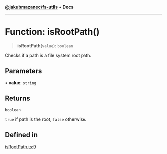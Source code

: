 [**@jakubmazanec/fs-utils**](../README.md) • **Docs**

---

# Function: isRootPath()

> **isRootPath**(`value`): `boolean`

Checks if a path is a file system root path.

## Parameters

• **value**: `string`

## Returns

`boolean`

`true` if path is the root, `false` otherwise.

## Defined in

[isRootPath.ts:9](https://github.com/jakubmazanec/tools/blob/e8ae4d79f84effbab1b79b1c88222a54b84f3504/packages/fs-utils/source/isRootPath.ts#L9)
